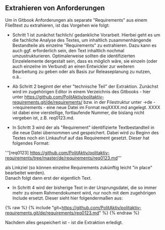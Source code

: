 
## Extrahieren von Anforderungen

Um in Gitbook Anforderungen als separate "Requirements" aus einem Fließtext zu extrahieren, ist das Vorgehen wie folgt:

* Schritt 1 ist zunächst fachlich/ gedankliche Vorarbeit. 
Hierbei geht es um die fachliche Analyse des Textes, um inhaltlich zusammenhängende Bestandteile als einzelne "Requirements" zu extrahieren.
Dazu kann es auch ggf. erforderlich sein, den Text inhaltlich nochmal umzustrukturieren. Optimalerweise sollten die identifizierten Einzelelemente dergestalt sein, dass es möglich wäre, sie einzeln (oder auch einzelne im Verbund) an einen Entwickler zur weiteren Bearbeitung zu geben oder als Basis zur Releaseplanung zu nutzen, o.ä..

* Ab Schritt 2 beginnt der eher "technische Teil" der Extraktion. 
Zunächst wird im zugehörigen Editor in einem Verzeichnis des Gitbooks - hier unter https://github.com/PolitAktiv/politaktiv-requirements.git/de/requirements/ bzw. in der Filestruktur 
unter ->de ->requirements - eine neue Datei im Format reqXXXX.md angelegt. XXXX ist dabei eine vierstellige, fortlaufende Nummer, die bislang nicht vergeben ist, z.B. req0123.md.

* In Schritt 3 wird der als "Requirement" identifizierte Textbestandteil in die neue Datei übernommen und gespeichert.
Dabei wird zu Beginn des Textes noch ein Linkaufruf auf das Requirement gesetzt. Dieser hat folgendes Format: 

'''[req0123] https://github.com/PolitAktiv/politaktiv-requirements/tree/master/de/requirements/req0123.md''' 

als Linkziel (so können einzelne Requirements zukünftig leicht "in place" bearbeitet werden).  
Danach folgt dann erst der eigentlich Text.

* In Schritt 4 wird der bisherige Text in der Ursprungsdatei, die so immer mehr zu einem Rahmendokument wird, nur noch mit dem zugehörigen Include ersetzt.
Dieser sieht hier folgendermaßen aus: 

{% raw %}
{% include "git+https://github.com/PolitAktiv/politaktiv-requirements.git/de/requirements/req0123.md" %}
{% endraw %}

Nachdem alles gespeichert ist - ist die Extraktion erledigt.